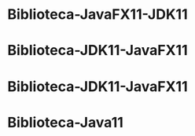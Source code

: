# Biblioteca-JavaFX11-JDK11
# Biblioteca-JDK11-JavaFX11
# Biblioteca-JDK11-JavaFX11
# Biblioteca-Java11

